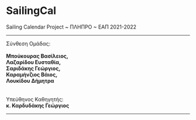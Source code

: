 # SailingCal
Sailing Calendar Project ~ ΠΛΗΠΡΟ ~ ΕΑΠ 2021-2022
<hr />
Σύνθεση Ομάδας:<br /><br />
  <b>Μπούκουρας Βασίλειος,<br />
  Λαζαρίδου Ευσταθία,<br />
  Σαριδάκης Γεώργιος,<br />
  Καραμήνζιος Βάιος,<br />
  Λουκίδου Δήμητρα<br /></b>
  <br /><br />
  Υπεύθηνος Καθηγητής:<br />
  <b>κ. Καρδυδάκης Γεώργιος</b>
<hr />
